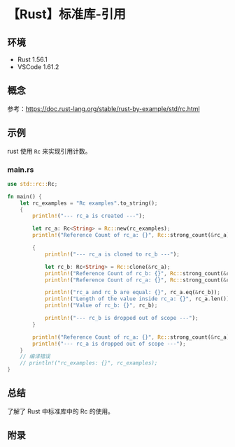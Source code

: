 # 【Rust】标准库-引用

## 环境

- Rust 1.56.1
- VSCode 1.61.2

## 概念

参考：<https://doc.rust-lang.org/stable/rust-by-example/std/rc.html>  

## 示例

rust 使用 `Rc` 来实现引用计数。

### main.rs

```rust
use std::rc::Rc;

fn main() {
    let rc_examples = "Rc examples".to_string();
    {
        println!("--- rc_a is created ---");

        let rc_a: Rc<String> = Rc::new(rc_examples);
        println!("Reference Count of rc_a: {}", Rc::strong_count(&rc_a));

        {
            println!("--- rc_a is cloned to rc_b ---");

            let rc_b: Rc<String> = Rc::clone(&rc_a);
            println!("Reference Count of rc_b: {}", Rc::strong_count(&rc_b));
            println!("Reference Count of rc_a: {}", Rc::strong_count(&rc_a));

            println!("rc_a and rc_b are equal: {}", rc_a.eq(&rc_b));
            println!("Length of the value inside rc_a: {}", rc_a.len());
            println!("Value of rc_b: {}", rc_b);

            println!("--- rc_b is dropped out of scope ---");
        }

        println!("Reference Count of rc_a: {}", Rc::strong_count(&rc_a));
        println!("--- rc_a is dropped out of scope ---");
    }
    // 编译错误
    // println!("rc_examples: {}", rc_examples);
}
```

## 总结

了解了 Rust 中标准库中的 Rc 的使用。

## 附录
